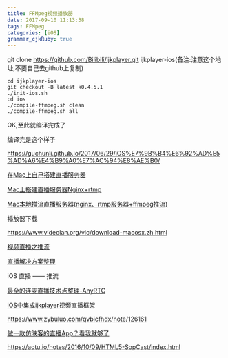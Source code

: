 ```yaml
---
title: FFMpeg视频播放器
date: 2017-09-10 11:13:38
tags: FFMpeg
categories: [iOS]
grammar_cjkRuby: true
---
```




git clone https://github.com/Bilibili/ijkplayer.git ijkplayer-ios(备注:注意这个地址,不要自己去github上复制)



```shell
cd ijkplayer-ios
git checkout -B latest k0.4.5.1
./init-ios.sh
cd ios
./compile-ffmpeg.sh clean
./compile-ffmpeg.sh all
```

OK,至此就编译完成了

编译完是这个样子



https://guchunli.github.io/2017/06/29/iOS%E7%9B%B4%E6%92%AD%E5%AD%A6%E4%B9%A0%E7%AC%94%E8%AE%B0/

[在Mac上自己搭建直播服务器](http://www.jianshu.com/p/ec0e9bc6591d)

[Mac上搭建直播服务器Nginx+rtmp](http://www.cnblogs.com/jys509/p/5649066.html)

[Mac本地推流直播服务器(nginx、rtmp服务器+ffmpeg推流)](http://hnxyzhw.xyz/2017/02/Mac%E6%9C%AC%E5%9C%B0%E6%8E%A8%E6%B5%81%E7%9B%B4%E6%92%AD%E6%9C%8D%E5%8A%A1%E5%99%A8(nginx-rtmp%E6%9C%8D%E5%8A%A1%E5%99%A8+ffmpeg%E6%8E%A8%E6%B5%81)/)



播放器下载

https://www.videolan.org/vlc/download-macosx.zh.html



[视频直播之推流](http://www.jianshu.com/p/e1f3ceba7bc4)

[直播解决方案整理](http://maxwellpro.cn/2017/02/09/%E7%9B%B4%E6%92%AD%E8%A7%A3%E5%86%B3%E6%96%B9%E6%A1%88%E6%95%B4%E7%90%86/)

iOS 直播 —— 推流



[最全的连麦直播技术点整理-AnyRTC](http://www.jianshu.com/p/0dfc105e281f)



[iOS中集成ijkplayer视频直播框架](http://www.jianshu.com/p/1f06b27b3ac0)



https://www.zybuluo.com/qvbicfhdx/note/126161



[做一款仿映客的直播App？看我就够了](http://www.jianshu.com/p/5b1341e97757)



https://aotu.io/notes/2016/10/09/HTML5-SopCast/index.html